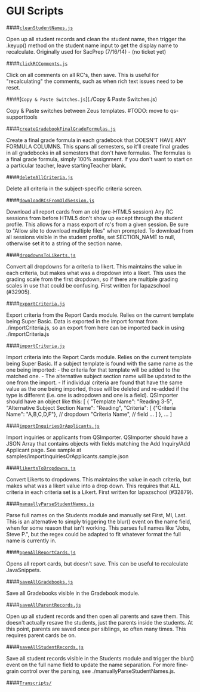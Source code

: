 GUI Scripts
===

####[`cleanStudentNames.js`](./cleanStudentNames.js)

 Open up all student records and clean the student name, then trigger the .keyup() method on the student name input to get the display name to recalculate. Originally used for SacPrep (7/16/14) - (no ticket yet) 

####[`clickRCComments.js`](./clickRCComments.js)

 Click on all comments on all RC's, then save. This is useful for "recalculating" the comments, such as when rich text issues need to be reset. 

####[`Copy & Paste Switches.js`](./Copy & Paste Switches.js)

 Copy & Paste switches between Zeus templates. \#TODO: move to qs-supporttools 

####[`createGradebookFinalGradeFormulas.js`](./createGradebookFinalGradeFormulas.js)

 Create a final grade formula in each gradebook that DOESN'T HAVE ANY FORMULA COLUMNS. This spans all semesters, so it'll create final grades in all gradebooks in all semesters that don't have formulas. The formulas is a final grade formula, simply 100% assignment. If you don't want to start on a particular teacher, leave startingTeacher blank. 

####[`deleteAllCriteria.js`](./deleteAllCriteria.js)

 Delete all criteria in the subject-specific criteria screen. 

####[`downloadRCsFromOldSession.js`](./downloadRCsFromOldSession.js)

 Download all report cards from an old (pre-HTML5 session) Any RC sessions from before HTML5 don't show up except through the student profile. This allows for a mass export of rc's from a given session. Be sure to "Allow site to download multiple files" when prompted. To download from all sessions visible in the student profile, set SECTION_NAME to null, otherwise set it to a string of the section name. 

####[`dropdownsToLikerts.js`](./dropdownsToLikerts.js)

 Convert all dropdowns for a criteria to likert. This maintains the value in each criteria, but makes what was a dropdown into a likert. This uses the grading scale from the first dropdown, so if there are multiple grading scales in use that could be confusing. First written for lapazschool (\#32905). 

####[`exportCriteria.js`](./exportCriteria.js)

 Export criteria from the Report Cards module. Relies on the current template being Super Basic. Data is exported in the import format from ./importCriteria.js, so an export from here can be imported back in using ./importCriteria.js 

####[`importCriteria.js`](./importCriteria.js)

 Import criteria into the Report Cards module. Relies on the current template being Super Basic. If a subject template is found with the same name as the one being imported: - the criteria for that template will be added to the matched one. - The alternative subject section name will be updated to the one from the import. - If individual criteria are found that have the same value as the one being imported, those will be deleted and re-added if the type is different (i.e. one is adropdown and one is a field). QSImporter should have an object like this: [ { "Template Name": "Reading 3-5", "Alternative Subject Section Name": "Reading", "Criteria": [ {"Criteria Name": "A,B,C,D,F"}, // dropdown "Criteria Name", // field ... ] }, ... ] 

####[`importInquiriesOrApplicants.js`](./importInquiriesOrApplicants.js)

 Import inquiries or applicants from QSImporter. QSImporter should have a JSON Array that contains objects with fields matching the Add Inquiry/Add Applicant page. See sample at samples/importInquiriesOrApplicants.sample.json 

####[`likertsToDropdowns.js`](./likertsToDropdowns.js)

 Convert Likerts to dropdowns. This maintains the value in each criteria, but makes what was a likert value into a drop down. This requires that ALL criteria in each criteria set is a Likert. First written for lapazschool (\#32879). 

####[`manuallyParseStudentNames.js`](./manuallyParseStudentNames.js)

 Parse full names on the Students module and manually set First, MI, Last. This is an alternative to simply triggering the blur() event on the name field, when for some reason that isn't working. This parses full names like "Jobs, Steve P.", but the regex could be adapted to fit whatever format the full name is currently in. 

####[`openAllReportCards.js`](./openAllReportCards.js)

 Opens all report cards, but doesn't save. This can be useful to recalculate JavaSnippets. 

####[`saveAllGradebooks.js`](./saveAllGradebooks.js)

 Save all Gradebooks visible in the Gradebook module. 

####[`saveAllParentRecords.js`](./saveAllParentRecords.js)

 Open up all student records and then open all parents and save them. This doesn't actually resave the students, just the parents inside the students. At this point, parents are saved once per siblings, so often many times. This requires parent cards be on. 

####[`saveAllStudentRecords.js`](./saveAllStudentRecords.js)

 Save all student records visible in the Students module and trigger the blur() event on the full name field to update the name separation. For more fine-grain control over the parsing, see ./manuallyParseStudentNames.js. 

####[`Transcripts/`](./Transcripts)
